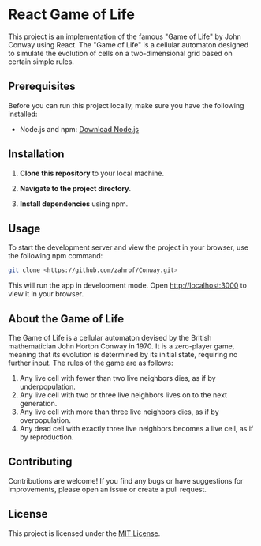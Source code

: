 # React Game of Life

This project is an implementation of the famous "Game of Life" by John Conway using React. The "Game of Life" is a cellular automaton designed to simulate the evolution of cells on a two-dimensional grid based on certain simple rules.

## Prerequisites

Before you can run this project locally, make sure you have the following installed:

- Node.js and npm: [Download Node.js](https://nodejs.org/)

## Installation

1. **Clone this repository** to your local machine.

2. **Navigate to the project directory**.

3. **Install dependencies** using npm.

## Usage

To start the development server and view the project in your browser, use the following npm command:

```bash
git clone <https://github.com/zahrof/Conway.git>
```

This will run the app in development mode. Open [http://localhost:3000](http://localhost:3000) to view it in your browser.

## About the Game of Life

The Game of Life is a cellular automaton devised by the British mathematician John Horton Conway in 1970. It is a zero-player game, meaning that its evolution is determined by its initial state, requiring no further input. The rules of the game are as follows:

1. Any live cell with fewer than two live neighbors dies, as if by underpopulation.
2. Any live cell with two or three live neighbors lives on to the next generation.
3. Any live cell with more than three live neighbors dies, as if by overpopulation.
4. Any dead cell with exactly three live neighbors becomes a live cell, as if by reproduction.

## Contributing

Contributions are welcome! If you find any bugs or have suggestions for improvements, please open an issue or create a pull request.

## License

This project is licensed under the [MIT License](LICENSE).
